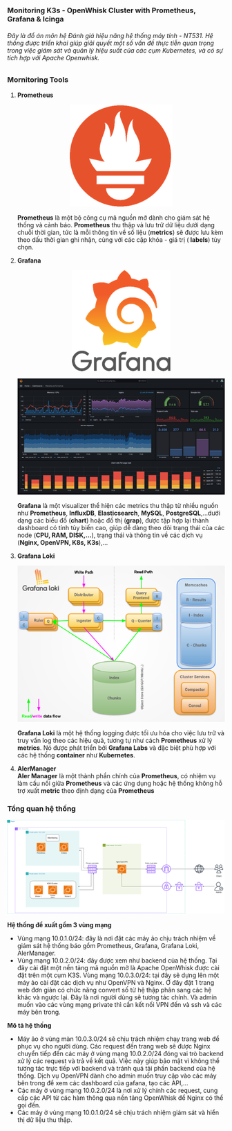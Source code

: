 ### Monitoring K3s - OpenWhisk Cluster with Prometheus, Grafana & Icinga

<h6> Đây là đồ án môn hệ Đánh giá hiệu năng hệ thống máy tính - NT531. Hệ thống được triển khai giúp giải quyết một số vấn đề thực tiễn quan trọng trong việc giám sát và quản lý hiệu suất của các cụm Kubernetes, và có sự tích hợp với Apache Openwhisk.

### Mornitoring Tools

<ol>
  <li><strong>Prometheus </strong></li>
  
  <p align="center">
  <img src="prometheus_logo.png" alt="Prometheus Logo" width="auto">
  </p>

<strong>Prometheus</strong> là một bộ công cụ mã nguồn mở dành cho giám sát hệ thống và cảnh báo. <strong>Prometheus</strong> thu thập và lưu trữ dữ liệu dưới dạng chuỗi thời gian, tức là mỗi thông tin về số liệu (<strong>metrics</strong>) sẽ được lưu kèm theo dấu thời gian ghi nhận, cùng với các cặp khóa - giá trị (<strong> labels</strong>) tùy chọn.

  <li><strong>Grafana</strong></li>

  <p align="center">
  <img src="grafana_prometheus.png" alt="Grafana Logo" width="auto">
  </p>
  <p align="center">
  <img src="example_chart.png" alt="Example Chart" width="auto">
  </p>

<strong>Grafana</strong> là một visualizer thể hiện các metrics thu thập từ nhiều nguồn như <strong>Prometheus</strong>, <strong>InfluxDB</strong>, <strong>Elasticsearch</strong>, <strong>MySQL</strong>, <strong>PostgreSQL</strong>,...dưới dạng các biểu đồ (<strong>chart</strong>) hoặc đồ thị (<strong>grap</strong>), được tập hợp lại thành dashboard có tính tùy biến cao, giúp dễ dàng theo dõi trạng thái của các node (<strong>CPU, RAM, DISK,...</strong>), trạng thái và thông tin về các dịch vụ (<strong>Nginx, OpenVPN, K8s, K3s</strong>),...

  <li><strong>Grafana Loki</strong></li>

  <p align="center">
  <img src="grafana_loki.png" alt="Loki Architecture" width="Auto">
  </p>

<strong>Grafana Loki</strong> là một hệ thống logging được tối ưu hóa cho việc lưu trữ và truy vấn log theo các hiệu quả, tương tự như cách <strong>Prometheus</strong> xử lý <strong>metrics</strong>. Nó được phát triển bởi <strong>Grafana Labs</strong> và đặc biệt phù hợp với các hệ thống <strong>container</strong> như <strong>Kubernetes</strong>.

  <li><strong>AlerManager</strong></li>
  <strong>Aler Manager</strong> là một thành phần chính của <strong>Prometheus</strong>, có nhiệm vụ làm cấu nối giữa <strong>Prometheus</strong> và các ứng dụng hoặc hệ thống không hỗ trợ xuất <strong>metric</strong> theo định dạng của <strong>Prometheus</strong>
</ol>

### Tổng quan hệ thống

  <p align="center">
  <img src="SoDo.png" alt="System" width="Auto">
  </p>

<strong>Hệ thống đề xuất gồm 3 vùng mạng</strong>

- Vùng mạng 10.0.1.0/24: đây là nơi đặt các máy ảo chịu trách nhiệm về giám sát hệ thống báo gồm Prometheus, Grafana, Grafana Loki, AlerManager.
- Vùng mạng 10.0.2.0/24: đây được xem như backend của hệ thống. Tại đây cài đặt một nền tảng mã nguồn mở là Apache OpenWhisk được cài đặt trên một cụm K3S.
  Vùng mạng 10.0.3.0/24: tại đây sẽ dựng lên một máy ảo cài đặt các dịch vụ như OpenVPN và Nginx. Ở đây đặt 1 trang web đơn giản có chức năng convert số từ hệ thập phân sang các hệ khác và ngược lại. Đây là nơi người dùng sẽ tương tác chính. Và admin muốn vào các vùng mạng private thì cần kết nối VPN đến và ssh và các máy bên trong.

<strong>Mô tả hệ thống </strong>

- Máy ảo ở vùng màn 10.0.3.0/24 sẽ chịu trách nhiệm chạy trang web để phục vụ cho người dùng. Các request đến trang web sẽ được Nginx chuyển tiếp đến các máy ở vùng mạng 10.0.2.0/24 đóng vai trò backend xử lý các request và trả về kết quả. Việc này giúp bảo mật vì không thể tương tác trực tiếp với backend và tránh quá tải phần backend của hệ thống. Dịch vụ OpenVPN dành cho admin muốn truy cập vào các máy bên trong để xem các dashboard của gafana, tạo các API,...
- Các máy ở vùng mạng 10.0.2.0/24 là nơi xử lý chính các request, cung cấp các API từ các hàm thông qua nền tảng OpenWhisk để Nginx có thể gọi đến.
- Các máy ở vùng mạng 10.0.1.0/24 sẽ chịu trách nhiệm giám sát và hiển thị dữ liệu thu thập.
